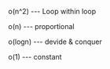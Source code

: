 
o(n^2) --- Loop within loop

o(n) --- proportional


o(logn) --- devide & conquer

o(1) --- constant